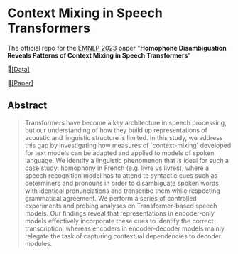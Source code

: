 # Context Mixing in Speech Transformers

The official repo for the [EMNLP 2023](https://2023.emnlp.org/) paper "__Homophone Disambiguation Reveals Patterns of Context Mixing in Speech Transformers__"

🤗[[Data]](https://huggingface.co/datasets/hosein-m/french_homophone_asr)

📃[[Paper]](https://aclanthology.org/2023.emnlp-main.513.pdf)

## Abstract
> Transformers have become a key architecture in speech processing, but our understanding of how they build up representations of acoustic and linguistic structure is limited.  In this study, we address this gap by investigating how measures of `context-mixing' developed for text models can be adapted and applied to models of spoken language.  We identify a linguistic phenomenon that is ideal for such a case study: homophony in French (e.g. livre vs livres), where a speech recognition model has to attend to syntactic cues such as determiners and pronouns in order to disambiguate spoken words with identical pronunciations and transcribe them while respecting grammatical agreement. We perform a series of controlled experiments and probing analyses on Transformer-based speech  models. Our findings reveal that representations in encoder-only models effectively incorporate these cues to identify the correct transcription, whereas encoders in encoder-decoder models mainly relegate the task of capturing contextual dependencies to decoder modules.
